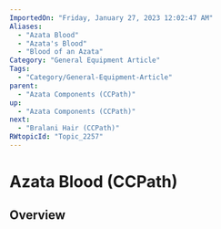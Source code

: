 ```yaml
---
ImportedOn: "Friday, January 27, 2023 12:02:47 AM"
Aliases:
  - "Azata Blood"
  - "Azata's Blood"
  - "Blood of an Azata"
Category: "General Equipment Article"
Tags:
  - "Category/General-Equipment-Article"
parent:
  - "Azata Components (CCPath)"
up:
  - "Azata Components (CCPath)"
next:
  - "Bralani Hair (CCPath)"
RWtopicId: "Topic_2257"
---
```

# Azata Blood (CCPath)
## Overview
